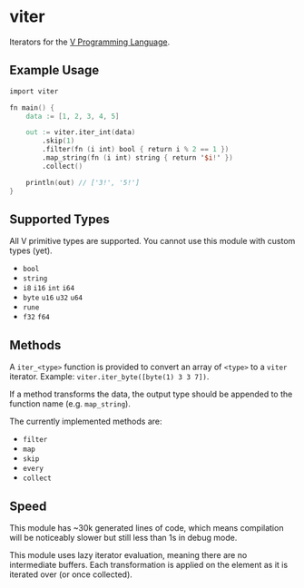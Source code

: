 # viter
Iterators for the [V Programming Language](https://github.com/vlang/v).

## Example Usage

```v
import viter

fn main() {
	data := [1, 2, 3, 4, 5]

	out := viter.iter_int(data)
		.skip(1)
		.filter(fn (i int) bool { return i % 2 == 1 })
		.map_string(fn (i int) string { return '$i!' })
		.collect()

	println(out) // ['3!', '5!']
}
```

## Supported Types
All V primitive types are supported. You cannot use this module with
custom types (yet).

* `bool`
* `string`
* `i8`    `i16`  `int`  `i64`
* `byte`  `u16`  `u32`  `u64`
* `rune`
* `f32` `f64`

## Methods
A `iter_<type>` function is provided to convert an array of `<type>`
to a `viter` iterator. Example: `viter.iter_byte([byte(1) 3 3 7])`.

If a method transforms the data, the output type should be appended to
the function name (e.g. `map_string`).

The currently implemented methods are:

* `filter`
* `map`
* `skip`
* `every`
* `collect`

## Speed
This module has ~30k generated lines of code, which means compilation
will be noticeably slower but still less than 1s in debug mode.

This module uses lazy iterator evaluation, meaning there are no
intermediate buffers. Each transformation is applied on the element as
it is iterated over (or once collected).
